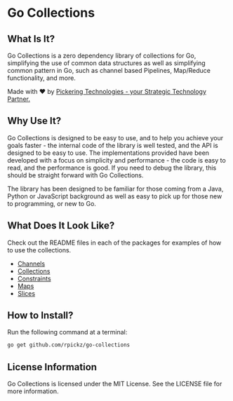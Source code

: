 # Go Collections

## What Is It?

Go Collections is a zero dependency library of collections for Go, simplifying the use of common data structures as well
as simplifying common pattern in Go, such as channel based Pipelines, Map/Reduce functionality, and more.

Made with ♥ by [Pickering Technologies - your Strategic Technology Partner.](https://www.picktech.co.uk)

## Why Use It?

Go Collections is designed to be easy to use, and to help you achieve your goals faster - the internal code of the 
library is well tested, and the API is designed to be easy to use. The implementations provided have been developed with
a focus on simplicity and performance - the code is easy to read, and the performance is good. If you need to debug the
library, this should be straight forward with Go Collections.

The library has been designed to be familiar for those coming from a Java, Python or JavaScript background as well as
easy to pick up for those new to programming, or new to Go.

## What Does It Look Like?

Check out the README files in each of the packages for examples of how to use the collections.
* [Channels](./channels/README.md)
* [Collections](./collections/README.md)
* [Constraints](./constraints/README.md)
* [Maps](./maps/README.md)
* [Slices](./slices/README.md)

## How to Install?

Run the following command at a terminal:
```bash
go get github.com/rpickz/go-collections
```

## License Information

Go Collections is licensed under the MIT License. See the LICENSE file for more information.
